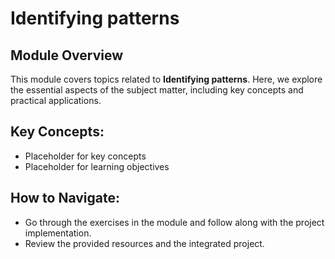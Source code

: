 # Identifying patterns

## Module Overview

This module covers topics related to **Identifying patterns**. Here, we explore the essential aspects of the subject matter, including key concepts and practical applications.

## Key Concepts:
- Placeholder for key concepts
- Placeholder for learning objectives

## How to Navigate:
- Go through the exercises in the module and follow along with the project implementation.
- Review the provided resources and the integrated project.

